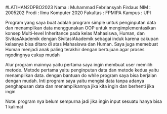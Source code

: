 #LATIHAN2DPBO2023
Nama  : Muhammad Febriansyah Firdaus
NIM   : 2005202
Prodi : Ilmu Komputer 2020
Fakultas : FPMIPA
Kampus  : UPI

Program yang saya buat adalah program simple untuk penginputan data dan menampilkan data
menggunakan OOP untuk mengimplementasikan konsep Multi-level Inheritance pada
kelas Mahasiswa, Human, dan SivitasAkademik dengan SivitasiAkademik sebagai induk
karena cakupan kelasnya bisa ditaro di atas Mahasiswa dan Human. Saya juga
memebuat Human menjadi anak paling terakhir dengan bertujuan agar proses
ngodingnya cukup mudah

Alur program mainnya yaitu pertama saya ingin membuat user memilih metode.
Metode pertama yaitu penginputan data dan metode kedua yaitu menampilkan data.
dengan bantuan do while program saya bisa berjalan dengan mudah. Inti
program saya yaitu mengisi data tanpa adanya penghapusan data dan menampilkannya jika kita
ingin dan berhenti jika ingin

Note: program nya belum sempurna jadi jika ingin input sesuatu hanya bisa 1 kalimat
